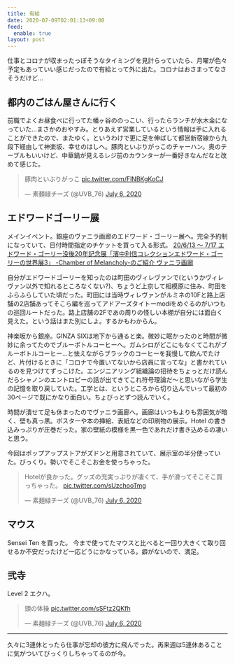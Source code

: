 ```yaml
---
title: 有給
date: 2020-07-09T02:01:13+09:00
feed:
  enable: true
layout: post
---
```


仕事とコロナが収まったっぽそうなタイミングを見計らっていたら、月曜が色々予定もあっていい感じだったので有給とって外に出た。コロナはおさまってなさそうだけど…

## 都内のごはん屋さんに行く

前職でよくお昼食べに行ってた幡ヶ谷ののっこい、行ったらランチが水木金になっていた…まさかのおやすみ。とりあえず営業しているという情報は手に入れることができたので、またゆく。というわけで更に足を伸ばして都営新宿線から九段下経由して神楽坂、幸せのはしへ。豚肉といぶりがっこのチャーハン。奥のテーブルもいいけど、中華鍋が見えるレジ前のカウンターが一番好きなんだなと改めて感じた。

<blockquote class="twitter-tweet" data-partner="tweetdeck"><p lang="ja" dir="ltr">豚肉といぶりがっこ <a href="https://t.co/FlNBKgKoCJ">pic.twitter.com/FlNBKgKoCJ</a></p>&mdash; 素麺緑チーズ (@UVB_76) <a href="https://twitter.com/UVB_76/status/1279989569677451264?ref_src=twsrc%5Etfw">July 6, 2020</a></blockquote>
<script async src="https://platform.twitter.com/widgets.js" charset="utf-8"></script>

## エドワードゴーリー展

メインイベント。銀座のヴァニラ画廊のエドワード・ゴーリー展へ。完全予約制になっていて、日付時間指定のチケットを買って入る形式。
[20/6/13 〜 7/17 エドワード・ゴーリー没後20年記念展「濱中利信コレクションエドワード・ゴーリーの世界展3」 -Chamber of Melancholy-のご紹介 ヴァニラ画廊](https://www.vanilla-gallery.com/archives/2020/20200415ab.html)

自分がエドワードゴーリーを知ったのは町田のヴィレヴァンで(というかヴィレヴァン以外で知れるところなくない?)、ちょうど上京して相模原に住み、町田をふらふらしていた頃だった。町田には当時ヴィレヴァンがルミネの10Fと路上店舗の2店舗あってそこら編を巡ってアドアーズタイトーmodiをめぐるのがいつもの巡回ルートだった。路上店舗の2Fであの周りの怪しい本棚が自分には面白く見えた。という話はまた別にしよ。するかもわからん。

神楽坂から銀座。GINZA SIXは地下から通ると楽。微妙に眠かったのと時間が微妙に余ってたのでブルーボトルコーヒーへ。ガムシロがどこにもなくてこれがブルーボトルコーヒー…と怯えながらブラックのコーヒーを我慢して飲んでたけど、片付けるときに「コロナで今置いてないから店員に言ってな」と書かれているのを見つけてずっこけた。エンジニアリング組織論の招待をちょっとだけ読んだらシャノンのエントロピーの話が出てきてこれ符号理論だ〜と思いながら学生の記憶を取り戻していた。工学とは、というところから切り込んでいって最初の30ページで既にかなり面白い。ちょびっとずつ読んでいく。

時間が潰せて足も休まったのでヴァニラ画廊へ。画廊はいつもよりも雰囲気が暗く、壁も真っ黒。ポスターや本の挿絵、表紙などの印刷物の展示。Hotel の書き込みっぷりが圧巻だった。家の壁紙の模様を黒一色であれだけ書き込めるの凄いと思う。

今回はポップアップストアがズドンと用意されていて、展示室の半分使っていた。びっくり。勢いでそこそこお金を使っちゃった。

<blockquote class="twitter-tweet" data-partner="tweetdeck"><p lang="ja" dir="ltr">Hotelが良かった。グッズの充実っぷりが凄くて、手が滑ってそこそこ買っちゃった。 <a href="https://t.co/sUzchooTmg">pic.twitter.com/sUzchooTmg</a></p>&mdash; 素麺緑チーズ (@UVB_76) <a href="https://twitter.com/UVB_76/status/1280017135549288450?ref_src=twsrc%5Etfw">July 6, 2020</a></blockquote>
<script async src="https://platform.twitter.com/widgets.js" charset="utf-8"></script>


## マウス

Sensei Ten を買った。 今まで使ってたマウスと比べると一回り大きくて取り回せるか不安だったけど一応どうにかなっている。癖がないので、満足。

## 弐寺

Level 2 エクハ。
<blockquote class="twitter-tweet" data-partner="tweetdeck"><p lang="ja" dir="ltr">頭の体操 <a href="https://t.co/sSFtz2QKfh">pic.twitter.com/sSFtz2QKfh</a></p>&mdash; 素麺緑チーズ (@UVB_76) <a href="https://twitter.com/UVB_76/status/1280074784349360128?ref_src=twsrc%5Etfw">July 6, 2020</a></blockquote>
<script async src="https://platform.twitter.com/widgets.js" charset="utf-8"></script>

------------

久々に3連休とったら仕事が忘却の彼方に飛んでった。再来週は5連休あることに気がついてびっくりしちゃってるのが今。
